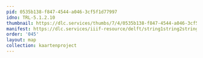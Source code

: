 ```yaml
---
pid: 0535b138-f847-4544-a046-3cf5f1d77997
idno: TRL-5.1.2.10
thumbnail: https://dlc.services/thumbs/7/4/0535b138-f847-4544-a046-3cf5f1d77997/full/400,339/0/default.jpg
manifest: https://dlc.services/iiif-resource/delft/string1string2string3/kaartenproject-2007/TRL-5.1.2.10
order: '045'
layout: map
collection: kaartenproject
---
```

